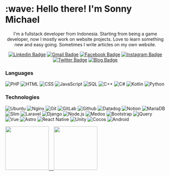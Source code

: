 <h1 align="left" id="macropower-title">:wave: Hello there! I'm Sonny Michael</h1>

<p align="center">
I'm a fullstack developer from Indonesia. Starting from being a game developer, now I mostly work on website projects. Love to learn something new and easy going. Sometimes I write articles on my own website. 
</p>

<div align="center">
  
[![Linkedin Badge](https://img.shields.io/badge/-isonnymichael-blue?style=flat-square&logo=Linkedin&logoColor=white&link=https://www.linkedin.com/in/sonny-michael-95723512a/)](https://www.linkedin.com/in/sonny-michael-95723512a/) [![Gmail Badge](https://img.shields.io/badge/-isonnymichael@gmail.com-c14438?style=flat-square&logo=Gmail&logoColor=white&link=mailto:isonnymichael@gmail.com)](mailto:isonnymichael@gmail.com) <!-- [![WA Badge](https://img.shields.io/badge/-WhatsApp-25d366?style=flat-square&logo=WhatsApp&logoColor=white&link=https://wa.me/6288216796221)](https://wa.me/6288216796221) -->  [![Facebook Badge](https://img.shields.io/badge/-isonnymichael-1877F2?style=flat-square&logo=Facebook&logoColor=white&link=https://www.facebook.com/iSonnyMichael/)](https://www.facebook.com/iSonnyMichael/) [![Instagram Badge](https://img.shields.io/badge/-isonnymichael-E4405F?style=flat-square&logo=Instagram&logoColor=white&link=https://www.instagram.com/isonnymichael/)](https://www.instagram.com/isonnymichael/) [![Twitter Badge](https://img.shields.io/badge/-isonnymichael-000000?style=flat-square&logo=X&logoColor=white&link=https://twitter.com/isonnymichael)](https://twitter.com/isonnymichael) [![Blog Badge](https://img.shields.io/badge/-jadiprogrammer.com-00b1e8?style=flat-square&logo=wordpress&logoColor=white&link=https://www.jadiprogrammer.com/)](https://www.jadiprogrammer.com/)
</div>

### Languages

![PHP](https://img.shields.io/badge/-PHP-000?&logo=PHP)
![HTML](https://img.shields.io/badge/-HTML-000?&logo=HTML5)
![CSS](https://img.shields.io/badge/-CSS-000?&logo=CSS3)
![JavaScript](https://img.shields.io/badge/-JavaScript-000?&logo=JavaScript)
![SQL](https://img.shields.io/badge/-SQL-000?&logo=MySQL)
![C++](https://img.shields.io/badge/-C++-000?&logo=c%2b%2b&logoColor=00599C)
![C#](https://img.shields.io/badge/-CS-000?&logo=csharp)
![Kotlin](https://img.shields.io/badge/-Kotlin-000?&logo=Kotlin)
![Python](https://img.shields.io/badge/-Python-000?&logo=Python)

### Technologies

![Ubuntu](https://img.shields.io/badge/-Ubuntu-000?&logo=ubuntu)
![Nginx](https://img.shields.io/badge/-NGINX-000?&logo=nginx)
![Git](https://img.shields.io/badge/-Git-000?&logo=git)
![GitLab](https://img.shields.io/badge/-GitLab-000?&logo=gitlab)
![Github](https://img.shields.io/badge/-Github-000?&logo=github)
![Datadog](https://img.shields.io/badge/-DataDog-000?&logo=datadog)
![Notion](https://img.shields.io/badge/-Notion-000?&logo=notion)
![MariaDB](https://img.shields.io/badge/-MariaDB-000?&logo=mariadb)
![Slim](https://img.shields.io/badge/-Slim-000?&logo=packagist)
![Laravel](https://img.shields.io/badge/-Laravel-000?&logo=laravel)
![Django](https://img.shields.io/badge/-Django-000?&logo=django)
![Node.js](https://img.shields.io/badge/-Node.js-000?&logo=node.js)
![Medoo](https://img.shields.io/badge/-Medoo-000?&logo=mamp)
![Bootstrap](https://img.shields.io/badge/-Bootstrap-000?&logo=bootstrap)
![jQuery](https://img.shields.io/badge/-jQuery-000?&logo=jquery)
![Vue](https://img.shields.io/badge/-Vue-000?&logo=vue.js)
![Astro](https://img.shields.io/badge/-Astro-000?&logo=astro)
![React Native](https://img.shields.io/badge/-ReactNative-000?&logo=react)
![Unity](https://img.shields.io/badge/-Unity-000?&logo=unity)
![Cocos](https://img.shields.io/badge/-Cocos-000?&logo=cocos)
![Android](https://img.shields.io/badge/-Android-000?&logo=android)

<a href="https://www.adamalston.com/"><img height="137px" src="https://github-readme-stats.vercel.app/api?username=isonnymichael&hide_title=true&hide_border=true&show_icons=true&include_all_commits=true&count_private=true&line_height=21&theme=tokyonight&rank_icon=github" /><!-- wi*quL3fcV -->
&nbsp;&nbsp;
<img height="137px" src="https://github-readme-stats.vercel.app/api/top-langs/?username=isonnymichael&hide=html&hide_title=true&hide_border=true&layout=compact&langs_count=6&exclude_repo=comp426,Redventures-Movie-Quotes&icon_color=fff&theme=tokyonight" /></a>

